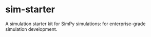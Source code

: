 # sim-starter
A simulation starter kit for SimPy simulations: for enterprise-grade simulation development.
